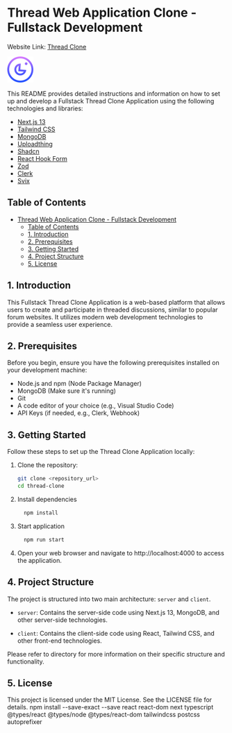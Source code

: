 # Thread Web Application Clone - Fullstack Development

Website Link: [Thread Clone](https://adekeyeadeniyi.github.io/thread-clone)

![Thred-clone Logo](/public/assets/logo.svg)

This README provides detailed instructions and information on how to set up and develop a Fullstack Thread Clone Application using the following technologies and libraries:

- [Next.js 13](https://nextjs.org/docs)
- [Tailwind CSS](https://tailwindcss.com/docs/installation)
- [MongoDB](https://www.mongodb.com/docs/v7.0/tutorial/model-embedded-one-to-many-relationships-between-documents/)
- [Uploadthing](https://docs.uploadthing.com/)
- [Shadcn](https://ui.shadcn.com/docs)
- [React Hook Form](https://www.react-hook-form.com/get-started/)
- [Zod](https://zod.dev/)
- [Clerk](https://clerk.com/docs)
- [Svix](https://docs.svix.com/)

## Table of Contents

- [Thread Web Application Clone - Fullstack Development](#thread-web-application-clone---fullstack-development)
  - [Table of Contents](#table-of-contents)
  - [1. Introduction](#1-introduction)
  - [2. Prerequisites](#2-prerequisites)
  - [3. Getting Started](#3-getting-started)
  - [4. Project Structure](#4-project-structure)
  - [5. License](#5-license)

## 1. Introduction

This Fullstack Thread Clone Application is a web-based platform that allows users to create and participate in threaded discussions, similar to popular forum websites. It utilizes modern web development technologies to provide a seamless user experience.

## 2. Prerequisites

Before you begin, ensure you have the following prerequisites installed on your development machine:

- Node.js and npm (Node Package Manager)
- MongoDB (Make sure it's running)
- Git
- A code editor of your choice (e.g., Visual Studio Code)
- API Keys (if needed, e.g., Clerk, Webhook)

## 3. Getting Started

Follow these steps to set up the Thread Clone Application locally:

1. Clone the repository:

   ```bash
   git clone <repository_url>
   cd thread-clone
   ```

2. Install dependencies
   ```bash
     npm install
   ```
3. Start application
   ```bash
     npm run start
   ```
4. Open your web browser and navigate to http://localhost:4000 to access the application.

## 4. Project Structure

The project is structured into two main architecture: `server` and `client`.

- `server`: Contains the server-side code using Next.js 13, MongoDB, and other server-side technologies.

- `client`: Contains the client-side code using React, Tailwind CSS, and other front-end technologies.

Please refer to directory for more information on their specific structure and functionality.

## 5. License

This project is licensed under the MIT License. See the LICENSE file for details.
npm install --save-exact --save react react-dom next typescript @types/react @types/node @types/react-dom tailwindcss postcss autoprefixer

